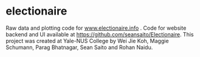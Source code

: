# electionaire
Raw data and plotting code for www.electionaire.info . Code for website backend and UI available at https://github.com/seansaito/Electionaire.  This project was created at Yale-NUS College by Wei Jie Koh, Maggie Schumann, Parag Bhatnagar, Sean Saito and Rohan Naidu.
